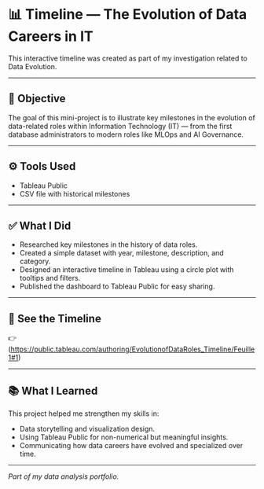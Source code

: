 
# 📊 Timeline — The Evolution of Data Careers in IT

This interactive timeline was created as part of my investigation related to Data Evolution.

---

## 📌 Objective

The goal of this mini-project is to illustrate key milestones in the evolution of data-related roles within Information Technology (IT) — from the first database administrators to modern roles like MLOps and AI Governance.

---

## ⚙️ Tools Used

- Tableau Public
- CSV file with historical milestones

---

## ✅ What I Did

- Researched key milestones in the history of data roles.
- Created a simple dataset with year, milestone, description, and category.
- Designed an interactive timeline in Tableau using a circle plot with tooltips and filters.
- Published the dashboard to Tableau Public for easy sharing.

---

## 🔗 See the Timeline

👉 (https://public.tableau.com/authoring/EvolutionofDataRoles_Timeline/Feuille1#1)

---

## 📚 What I Learned

This project helped me strengthen my skills in:
- Data storytelling and visualization design.
- Using Tableau Public for non-numerical but meaningful insights.
- Communicating how data careers have evolved and specialized over time.

---

*Part of my data analysis portfolio.*
